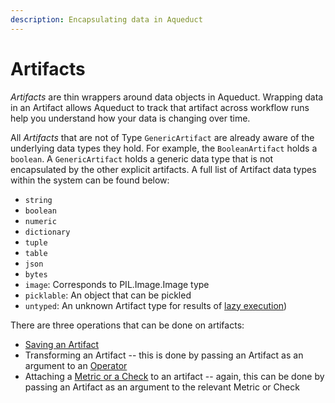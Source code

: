```yaml
---
description: Encapsulating data in Aqueduct
---
```


# Artifacts

_Artifacts_ are thin wrappers around data objects in Aqueduct. Wrapping data in an Artifact allows Aqueduct to track that artifact across workflow runs help you understand how your data is changing over time.&#x20;

All _Artifacts_ that are not of Type `GenericArtifact` are already aware of the underlying data types they hold. For example, the `BooleanArtifact` holds a `boolean`. A `GenericArtifact` holds a generic data type that is not encapsulated by the other explicit artifacts. A full list of Artifact data types within the system can be found below:

* `string`
* `boolean`
* `numeric`
* `dictionary`
* `tuple`
* `table`
* `json`
* `bytes`
* `image`: Corresponds to PIL.Image.Image type
* `picklable`: An object that can be pickled
* `untyped`: An unknown Artifact type for results of [lazy execution](../operators/lazy-vs-eager-execution.md))

There are three operations that can be done on artifacts:

* [Saving an Artifact](artifacts/saving-an-artifact.md)
* Transforming an Artifact -- this is done by passing an Artifact as an argument to an [Operator](operators.md)
* Attaching a [Metric or a Check](metrics-and-checks.md) to an artifact -- again, this can be done by passing an Artifact as an argument to the relevant Metric or Check
